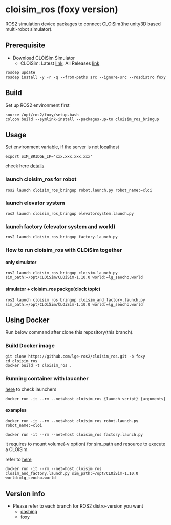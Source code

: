 # cloisim_ros (foxy version)

ROS2 simulation device packages to connect CLOiSim(the unity3D based multi-robot simulator).

## Prerequisite

- Download CLOiSim Simulator
  - CLOiSim: Latest [link](https://github.com/lge-ros2/cloisim/releases/latest), All Releases [link](https://github.com/lge-ros2/cloisim/releases)

```shell
rosdep update
rosdep install -y -r -q --from-paths src --ignore-src --rosdistro foxy
```

## Build

Set up ROS2 environment first

```shell
source /opt/ros2/foxy/setup.bash
colcon build --symlink-install --packages-up-to cloisim_ros_bringup
```

## Usage

Set environment variable, if the server is not localhost

```shell
export SIM_BRIDGE_IP='xxx.xxx.xxx.xxx'
```

check here [details](https://github.com/lge-ros2/cloisim_ros/tree/foxy/cloisim_ros_bringup)

### launch cloisim_ros for robot

```shell
ros2 launch cloisim_ros_bringup robot.launch.py robot_name:=cloi
```

### launch elevator system

```shell
ros2 launch cloisim_ros_bringup elevatorsystem.launch.py
```

### launch factory (elevator system and world)

```shell
ros2 launch cloisim_ros_bringup factory.launch.py
```

### How to run cloisim_ros with CLOiSim together

#### only simulator

```shell
ros2 launch cloisim_ros_bringup cloisim.launch.py sim_path:=/opt/CLOiSim/CLOiSim-1.10.0 world:=lg_seocho.world
```

#### simulator + cloisim_ros  packge(clock topic)

```shell
ros2 launch cloisim_ros_bringup cloisim_and_factory.launch.py sim_path:=/opt/CLOiSim/CLOiSim-1.10.0 world:=lg_seocho.world
```

## Using Docker

Run below command after clone this repository(this branch).

### Build Docker image

```shell
git clone https://github.com/lge-ros2/cloisim_ros.git -b foxy
cd cloisim_ros
docker build -t cloisim_ros .
```

### Running container with laucnher

[here](https://github.com/lge-ros2/cloisim_ros/tree/foxy/cloisim_ros_bringup/launch) to check launchers

```shell
docker run -it --rm --net=host cloisim_ros {launch script} {arguments}
```

#### examples

```shell
docker run -it --rm --net=host cloisim_ros robot.launch.py robot_name:=cloi

docker run -it --rm --net=host cloisim_ros factory.launch.py
```

it requires to mount volume(-v option) for sim_path and resource to execute a CLOiSim.

refer to [here](https://github.com/lge-ros2/cloisim/tree/master/Docker)

```shell
docker run -it --rm --net=host cloisim_ros closim_and_factory.launch.py sim_path:=/opt/CLOiSim-1.10.0 world:=lg_seocho.world
```

## Version info

- Please refer to each branch for ROS2 distro-version you want
  - [dashing](https://github.com/lge-ros2/sim_device/tree/dashing)
  - [foxy](https://github.com/lge-ros2/cloisim_ros/tree/foxy)
